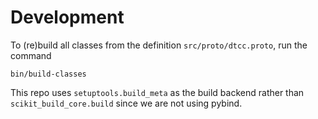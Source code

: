 # Development

To (re)build all classes from the definition `src/proto/dtcc.proto`, run
the command

    bin/build-classes

This repo uses `setuptools.build_meta` as the build backend rather
than `scikit_build_core.build` since we are not using pybind.
